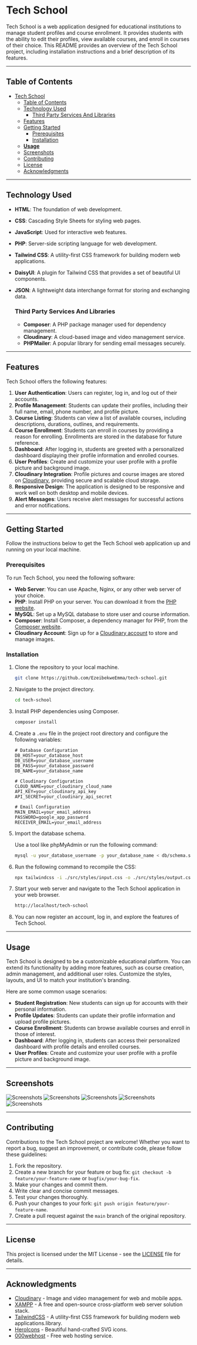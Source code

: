 # Tech School

Tech School is a web application designed for educational institutions to manage student profiles and course enrollment. It provides students with the ability to edit their profiles, view available courses, and enroll in courses of their choice. This README provides an overview of the Tech School project, including installation instructions and a brief description of its features.

---

## Table of Contents

- [Tech School](#tech-school)
  - [Table of Contents](#table-of-contents)
  - [Technology Used](#technology-used)
    - [Third Party Services And Libraries](#third-party-services-and-libraries)
  - [Features](#features)
  - [Getting Started](#getting-started)
    - [Prerequisites](#prerequisites)
    - [Installation](#installation)
  - [**Usage**](#usage)
  - [Screenshots](#screenshots)
  - [Contributing](#contributing)
  - [License](#license)
  - [Acknowledgments](#acknowledgments)

---

## Technology Used

- **HTML**: The foundation of web development.
- **CSS**: Cascading Style Sheets for styling web pages.
- **JavaScript**: Used for interactive web features.
- **PHP**: Server-side scripting language for web development.
- **Tailwind CSS**: A utility-first CSS framework for building modern web applications.
- **DaisyUI**: A plugin for Tailwind CSS that provides a set of beautiful UI components.
- **JSON**: A lightweight data interchange format for storing and exchanging data.

  ### Third Party Services And Libraries

  - **Composer**: A PHP package manager used for dependency management.
  - **Cloudinary**: A cloud-based image and video management service.
  - **PHPMailer**: A popular library for sending email messages securely.

---

## Features

Tech School offers the following features:

1. **User Authentication**: Users can register, log in, and log out of their accounts.
2. **Profile Management**: Students can update their profiles, including their full name, email, phone number, and profile picture.
3. **Course Listing**: Students can view a list of available courses, including descriptions, durations, outlines, and requirements.
4. **Course Enrollment**: Students can enroll in courses by providing a reason for enrolling. Enrollments are stored in the database for future reference.
5. **Dashboard**: After logging in, students are greeted with a personalized dashboard displaying their profile information and enrolled courses.
6. **User Profiles**: Create and customize your user profile with a profile picture and background image.
7. **Cloudinary Integration**: Profile pictures and course images are stored on [Cloudinary](https://cloudinary.com/), providing secure and scalable cloud storage.
8. **Responsive Design**: The application is designed to be responsive and work well on both desktop and mobile devices.
9. **Alert Messages**: Users receive alert messages for successful actions and error notifications.

---

## Getting Started

Follow the instructions below to get the Tech School web application up and running on your local machine.

### Prerequisites

To run Tech School, you need the following software:

- **Web Server**: You can use Apache, Nginx, or any other web server of your choice.
- **PHP**: Install PHP on your server. You can download it from the [PHP website](https://www.php.net/).
- **MySQL**: Set up a MySQL database to store user and course information.
- **Composer**: Install Composer, a dependency manager for PHP, from the [Composer website](https://getcomposer.org/).
- **Cloudinary Account**: Sign up for a [Cloudinary account](https://cloudinary.com/) to store and manage images.

### Installation

1. Clone the repository to your local machine.

   ```bash
   git clone https://github.com/EzeibekweEmma/tech-school.git
   ```

2. Navigate to the project directory.

   ```bash
   cd tech-school
   ```

3. Install PHP dependencies using Composer.

   ```bash
   composer install
   ```

4. Create a `.env` file in the project root directory and configure the following variables:

   ```dotenv
   # Database Configuration
   DB_HOST=your_database_host
   DB_USER=your_database_username
   DB_PASS=your_database_password
   DB_NAME=your_database_name

   # Cloudinary Configuration
   CLOUD_NAME=your_cloudinary_cloud_name
   API_KEY=your_cloudinary_api_key
   API_SECRET=your_cloudinary_api_secret

   # Email Configuration
   MAIN_EMAIL=your_email_address
   PASSWORD=google_app_password
   RECEIVER_EMAIL=your_email_address
   ```

5. Import the database schema.

   Use a tool like phpMyAdmin or run the following command:

   ```bash
   mysql -u your_database_username -p your_database_name < db/schema.sql
   ```

6. Run the following command to recompile the CSS:

   ```bash
   npx tailwindcss -i ./src/styles/input.css -o ./src/styles/output.css --watch
   ```

7. Start your web server and navigate to the Tech School application in your web browser.

   ```bash
   http://localhost/tech-school
   ```

8. You can now register an account, log in, and explore the features of Tech School.

---

## **Usage**

Tech School is designed to be a customizable educational platform. You can extend its functionality by adding more features, such as course creation, admin management, and additional user roles. Customize the styles, layouts, and UI to match your institution's branding.

Here are some common usage scenarios:

- **Student Registration**: New students can sign up for accounts with their personal information.
- **Profile Updates**: Students can update their profile information and upload profile pictures.
- **Course Enrollment**: Students can browse available courses and enroll in those of interest.
- **Dashboard**: After logging in, students can access their personalized dashboard with profile details and enrolled courses.
- **User Profiles**: Create and customize your user profile with a profile picture and background image.

---

## Screenshots

![Screenshots](./src/assets/Screenshot-2.png)
![Screenshots](./src/assets/Screenshot-6.png)
![Screenshots](./src/assets/Screenshot-3.png)
![Screenshots](./src/assets/Screenshot-4.png)
![Screenshots](./src/assets/Screenshot-5.png)

---

## Contributing

Contributions to the Tech School project are welcome! Whether you want to report a bug, suggest an improvement, or contribute code, please follow these guidelines:

1. Fork the repository.
2. Create a new branch for your feature or bug fix: `git checkout -b feature/your-feature-name` or `bugfix/your-bug-fix`.
3. Make your changes and commit them.
4. Write clear and concise commit messages.
5. Test your changes thoroughly.
6. Push your changes to your fork: `git push origin feature/your-feature-name`.
7. Create a pull request against the `main` branch of the original repository.

---

## License

This project is licensed under the MIT License - see the [LICENSE](LICENSE) file for details.

---

## Acknowledgments

- [Cloudinary](https://cloudinary.com/) - Image and video management for web and mobile apps.
- [XAMPP](https://www.apachefriends.org/index.html) - A free and open-source cross-platform web server solution stack.
- [TailwindCSS](https://tailwindcss.com/) - A utility-first CSS framework for building modern web applications.library.
- [HeroIcons](https://heroicons.com/) - Beautiful hand-crafted SVG icons.
- [000webhost](https://000webhost.com/) - Free web hosting service.
